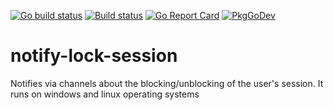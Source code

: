 [![Go build status](https://github.com/Fast-IQ/notify-lock-session/actions/workflows/go.yml/badge.svg?branch=main)](https://github.com/Fast-IQ/notify-lock-session/actions/workflows/go.yml?query=branch%3Amain)
[![Build status](https://ci.appveyor.com/api/projects/status/cgocumj4ay42yy8n?svg=true)](https://ci.appveyor.com/project/Fast-IQ/notify-lock-session)
[![Go Report Card](https://goreportcard.com/badge/github.com/Fast-IQ/notify-lock-session)](https://goreportcard.com/report/github.com/Fast-IQ/notify-lock-session)
[![PkgGoDev](https://pkg.go.dev/badge/github.com/Fast-IQ/notify-lock-session)](https://pkg.go.dev/github.com/Fast-IQ/notify-lock-session)


# notify-lock-session
Notifies via channels about the blocking/unblocking of the user's session. It runs on windows and linux operating systems
